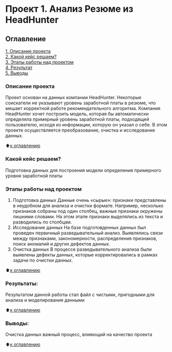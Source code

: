 # Проект 1. Анализ Резюме из HeadHunter

## Оглавление  
[1. Описание проекта](https://github.com/DariaGubskaya/SF_rep/blob/main/Project1/README.md#%D0%BE%D0%B3%D0%BB%D0%B0%D0%B2%D0%BB%D0%B5%D0%BD%D0%B8%D0%B5)  
[2. Какой кейс решаем?](https://github.com/DariaGubskaya/SF_rep/blob/main/Project1/README.md#%D0%BE%D0%B3%D0%BB%D0%B0%D0%B2%D0%BB%D0%B5%D0%BD%D0%B8%D0%B5)    
[3. Этапы работы над проектом](https://github.com/DariaGubskaya/SF_rep/blob/main/Project1/README.md#%D0%BE%D0%B3%D0%BB%D0%B0%D0%B2%D0%BB%D0%B5%D0%BD%D0%B8%D0%B5)  
[4. Результат](https://github.com/DariaGubskaya/SF_rep/blob/main/Project1/README.md#%D0%BE%D0%B3%D0%BB%D0%B0%D0%B2%D0%BB%D0%B5%D0%BD%D0%B8%D0%B5)    
[5. Выводы](https://github.com/DariaGubskaya/SF_rep/blob/main/Project1/README.md#%D0%BE%D0%B3%D0%BB%D0%B0%D0%B2%D0%BB%D0%B5%D0%BD%D0%B8%D0%B5) 

### Описание проекта    
Проект основан на данных компании HeadHunter. Некоторые соискатели не указывают уровень заработной платы в резюме, что мешает корректной работе рекомендательного алгоритма. Компания HeadHunter хочет построить модель, которая бы автоматически определяла примерный уровень заработной платы, подходящей пользователю, исходя из информации, которую он указал о себе. 
В этом проекте осуществляется преобразование, очистка и исследование данных.

:arrow_up:[к оглавлению](https://github.com/DariaGubskaya/SF_rep/blob/main/Project1/README.md#%D0%BE%D0%B3%D0%BB%D0%B0%D0%B2%D0%BB%D0%B5%D0%BD%D0%B8%D0%B5)


### Какой кейс решаем?    
Подготовка данных для построения модели определения примерного уровня заработной платы



### Этапы работы над проектом  
1. Подготовка данных
Данные очень «сырые»: признаки представлены в неудобном для анализа и очистки формате. Например, несколько признаков собраны под один столбец, важные признаки окружены лишними словами. На этом этапе признаки выделялись из текста и разводились по столбцам.
2. Исследование данных
На базе подготовденных данных был проведен первичный разведывательный анализ. Выявлялись связи между признаками, закономерности, распределения признаков, поиск аномалий и других дефектов данных.
3. Очистка данных
В процессе разведывательного анализа были выявлены дефекты данных, которые корректировались в рамках задачи по очистки данных.

:arrow_up:[к оглавлению](https://github.com/DariaGubskaya/SF_rep/blob/main/Project1/README.md#%D0%BE%D0%B3%D0%BB%D0%B0%D0%B2%D0%BB%D0%B5%D0%BD%D0%B8%D0%B5)


### Результаты:  
Результатом данной работы стал файл с чистыми, пригодными для анализа и моделирования данными

:arrow_up:[к оглавлению](https://github.com/DariaGubskaya/SF_rep/blob/main/Project1/README.md#%D0%BE%D0%B3%D0%BB%D0%B0%D0%B2%D0%BB%D0%B5%D0%BD%D0%B8%D0%B5)


### Выводы:  
Очистка данных важный процесс, влияющий на качество проекта 

:arrow_up:[к оглавлению](https://github.com/DariaGubskaya/SF_rep/blob/main/Project1/README.md#%D0%BE%D0%B3%D0%BB%D0%B0%D0%B2%D0%BB%D0%B5%D0%BD%D0%B8%D0%B5)